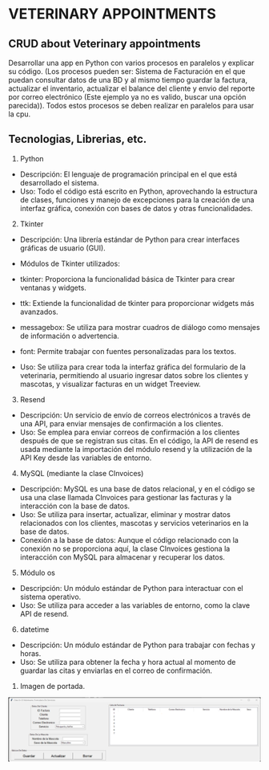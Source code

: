 # VETERINARY APPOINTMENTS
## CRUD about Veterinary appointments
Desarrollar una app en Python con varios procesos en paralelos y explicar su código. (Los procesos pueden ser: Sistema de Facturación en el que puedan consultar datos de una BD y al mismo tiempo guardar la factura, actualizar el inventario, actualizar el balance del cliente y envio del reporte por correo electrónico (Este ejemplo ya no es valido, buscar una opción parecida)). Todos estos procesos se deben realizar en paralelos para usar la cpu.

## Tecnologias, Librerias, etc.
1. Python
* Descripción: El lenguaje de programación principal en el que está desarrollado el sistema.
* Uso: Todo el código está escrito en Python, aprovechando la estructura de clases, funciones y manejo de excepciones para la creación de una interfaz gráfica, conexión con bases de datos y otras funcionalidades.

2. Tkinter
* Descripción: Una librería estándar de Python para crear interfaces gráficas de usuario (GUI).
* Módulos de Tkinter utilizados:
* tkinter: Proporciona la funcionalidad básica de Tkinter para crear ventanas y widgets.
* ttk: Extiende la funcionalidad de tkinter para proporcionar widgets más avanzados.
* messagebox: Se utiliza para mostrar cuadros de diálogo como mensajes de información o advertencia.
* font: Permite trabajar con fuentes personalizadas para los textos.

* Uso: Se utiliza para crear toda la interfaz gráfica del formulario de la veterinaria, permitiendo al usuario ingresar datos sobre los clientes y mascotas, y visualizar facturas en un widget Treeview.

3. Resend
* Descripción: Un servicio de envío de correos electrónicos a través de una API, para enviar mensajes de confirmación a los clientes.
* Uso: Se emplea para enviar correos de confirmación a los clientes después de que se registran sus citas. En el código, la API de resend es usada mediante la importación del módulo resend y la utilización de la API Key desde las variables de entorno.

4. MySQL (mediante la clase CInvoices)
* Descripción: MySQL es una base de datos relacional, y en el código se usa una clase llamada CInvoices para gestionar las facturas y la interacción con la base de datos.
* Uso: Se utiliza para insertar, actualizar, eliminar y mostrar datos relacionados con los clientes, mascotas y servicios veterinarios en la base de datos.
* Conexión a la base de datos: Aunque el código relacionado con la conexión no se proporciona aquí, la clase CInvoices gestiona la interacción con MySQL para almacenar y recuperar los datos.

5. Módulo os
* Descripción: Un módulo estándar de Python para interactuar con el sistema operativo.
* Uso: Se utiliza para acceder a las variables de entorno, como la clave API de resend.

6. datetime
* Descripción: Un módulo estándar de Python para trabajar con fechas y horas.
* Uso: Se utiliza para obtener la fecha y hora actual al momento de guardar las citas y enviarlas en el correo de confirmación.

1. Imagen de portada.

![Imagen Portada](portada.png)